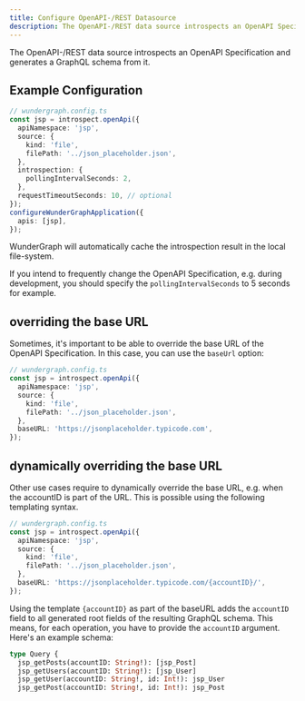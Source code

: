 ```yaml
---
title: Configure OpenAPI-/REST Datasource
description: The OpenAPI-/REST data source introspects an OpenAPI Specification and generates a GraphQL schema from it.
---
```


The OpenAPI-/REST data source introspects an OpenAPI Specification and generates a GraphQL schema from it.

## Example Configuration

```typescript
// wundergraph.config.ts
const jsp = introspect.openApi({
  apiNamespace: 'jsp',
  source: {
    kind: 'file',
    filePath: '../json_placeholder.json',
  },
  introspection: {
    pollingIntervalSeconds: 2,
  },
  requestTimeoutSeconds: 10, // optional
});
configureWunderGraphApplication({
  apis: [jsp],
});
```

WunderGraph will automatically cache the introspection result in the local file-system.

If you intend to frequently change the OpenAPI Specification,
e.g. during development,
you should specify the `pollingIntervalSeconds` to 5 seconds for example.

## overriding the base URL

Sometimes, it's important to be able to override the base URL of the OpenAPI Specification.
In this case, you can use the `baseUrl` option:

```typescript
// wundergraph.config.ts
const jsp = introspect.openApi({
  apiNamespace: 'jsp',
  source: {
    kind: 'file',
    filePath: '../json_placeholder.json',
  },
  baseURL: 'https://jsonplaceholder.typicode.com',
});
```

## dynamically overriding the base URL

Other use cases require to dynamically override the base URL,
e.g. when the accountID is part of the URL.
This is possible using the following templating syntax.

```typescript
// wundergraph.config.ts
const jsp = introspect.openApi({
  apiNamespace: 'jsp',
  source: {
    kind: 'file',
    filePath: '../json_placeholder.json',
  },
  baseURL: 'https://jsonplaceholder.typicode.com/{accountID}/',
});
```

Using the template `{accountID}` as part of the baseURL adds the `accountID` field to all generated root fields of the resulting GraphQL schema.
This means, for each operation, you have to provide the `accountID` argument.
Here's an example schema:

```graphql
type Query {
  jsp_getPosts(accountID: String!): [jsp_Post]
  jsp_getUsers(accountID: String!): [jsp_User]
  jsp_getUser(accountID: String!, id: Int!): jsp_User
  jsp_getPost(accountID: String!, id: Int!): jsp_Post
```
